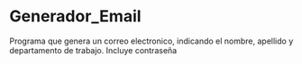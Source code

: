 # Generador_Email
Programa que genera un correo electronico, indicando el nombre, apellido y departamento de trabajo. Incluye contraseña
